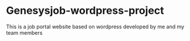 # Genesysjob-wordpress-project
This is a job portal website based on wordpress developed by me and my team members
